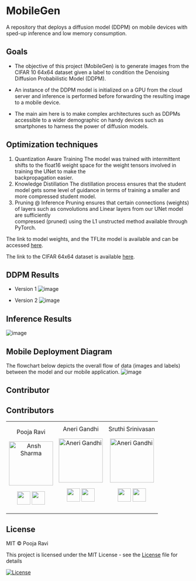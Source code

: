 # MobileGen
A repository that deploys a diffusion model (DDPM) on mobile devices with sped-up inference and low memory consumption.

## Goals
- The objective of this project (MobileGen) is to generate images from the CIFAR 10 64x64 dataset given a label to condition the Denoising Diffusion Probabilistic Model  (DDPM).

- An instance of the DDPM model is initialized on a GPU from the cloud server and inference is performed before forwarding the resulting image to a mobile device.

- The main aim here is to make complex architectures such as  DDPMs accessible to a wider demographic on handy devices such as smartphones to harness the power of diffusion models.

## Optimization techniques
1. Quantization Aware Training
     The model was trained with intermittent shifts to the float16 weight space for the weight tensors involved in training the UNet to make the     
     backpropagation easier.
2. Knowledge Distillation
     The distillation process ensures that the student model gets some level of guidance in terms of training a smaller and more compressed student model. 
3. Pruning @ Inference
      Pruning ensures that certain connections (weights) of layers such as convolutions and Linear layers from our UNet model are sufficiently         
      compressed (pruned) using the L1 unstructed method available through PyTorch.

The link to model weights, and the TFLite model is available and can be accessed [here](https://drive.google.com/drive/folders/1OWXpgdDkLas5HAaJOBuOcPVtY0nZbU4l?usp=drive_link
).

The link to the CIFAR 64x64 dataset is available [here](https://www.kaggle.com/datasets/joaopauloschuler/cifar10-64x64-resized-via-cai-super-resolution).

## DDPM Results
 - Version 1
![image](https://github.com/01pooja10/MobileGen/assets/66198904/ff71f374-fd37-4c53-a4a0-33712ddb8f7f)

- Version 2
![image](https://github.com/01pooja10/MobileGen/assets/66198904/825901ec-deeb-42a4-adf1-58c7712c5092)

## Inference Results
![image](https://github.com/01pooja10/MobileGen/assets/66198904/4bf03a29-80f3-46d9-979a-53da39062272)

## Mobile Deployment Diagram
The flowchart below depicts the overall flow of data (images and labels) between the model and our mobile application.
![image](https://github.com/01pooja10/MobileGen/assets/66198904/0c04808c-b6f2-4e02-805a-0acb96c61804)


## Contributor

## Contributors


<table align="center">
<tr align="center">


<td width:25%>

Pooja Ravi

<p align="center">
<img src = "https://avatars3.githubusercontent.com/u/66198904?s=460&u=06bd3edde2858507e8c42569d76d61b3491243ad&v=4"  height="120" alt="Ansh Sharma">
</p>
<p align="center">
<a href = "https://github.com/01pooja10"><img src = "http://www.iconninja.com/files/241/825/211/round-collaboration-social-github-code-circle-network-icon.svg" width="36" height = "36"/></a>
<a href = "https://www.linkedin.com/in/pooja-ravi-9b88861b2/">
<img src = "http://www.iconninja.com/files/863/607/751/network-linkedin-social-connection-circular-circle-media-icon.svg" width="36" height="36"/>
</a>
</p>
</td>


<td width:25%>
Aneri Gandhi

<p align="center">
<img src = "https://avatars.githubusercontent.com/u/40311799?v=4"  height="120" alt="Aneri Gandhi">
</p>
<p align="center">
<a href = "https://github.com/amg10"><img src = "http://www.iconninja.com/files/241/825/211/round-collaboration-social-github-code-circle-network-icon.svg" width="36" height = "36"/></a>
<a href = "https://www.linkedin.com/in/aneri-manoj-gandhi/">
<img src = "http://www.iconninja.com/files/863/607/751/network-linkedin-social-connection-circular-circle-media-icon.svg" width="36" height="36"/>
</a>
</p>
</td>


<td width:25%>
Sruthi Srinivasan

<p align="center">
<img src = "https://avatars.githubusercontent.com/u/63657533?v=4"  height="120" alt="Aneri Gandhi">
</p>
<p align="center">
<a href = "https://github.com/sruthi0107"><img src = "http://www.iconninja.com/files/241/825/211/round-collaboration-social-github-code-circle-network-icon.svg" width="36" height = "36"/></a>
<a href = "https://www.linkedin.com/in/sruthi-srinivasan/">
<img src = "http://www.iconninja.com/files/863/607/751/network-linkedin-social-connection-circular-circle-media-icon.svg" width="36" height="36"/>
</a>
</p>
</td>


</table>


## License
MIT © Pooja Ravi

This project is licensed under the MIT License - see the [License](LICENSE) file for details

[![License](http://img.shields.io/:license-mit-blue.svg?style=flat-square)](http://badges.mit-license.org)
